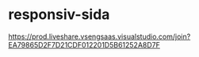 # responsiv-sida
https://prod.liveshare.vsengsaas.visualstudio.com/join?EA79865D2F7D21CDF012201D5B61252A8D7F
